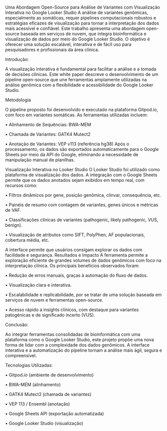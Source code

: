 Uma Abordagem Open-Source para Análise de Variantes com Visualização Interativa no Google Looker Studio
A análise de variantes genômicas, especialmente as somáticas, requer pipelines computacionais robustos e estratégias eficazes de visualização para tornar a interpretação dos dados mais acessível e confiável. Este trabalho apresenta uma abordagem open-source baseada em serviços de nuvem, que integra bioinformática e visualização de dados por meio do Google Looker Studio. O objetivo é oferecer uma solução escalável, interativa e de fácil uso para pesquisadores e profissionais da área clínica.

Introdução:

 A visualização interativa é fundamental para facilitar a análise e a tomada de decisões clínicas. Este white paper descreve o desenvolvimento de um pipeline open-source que une ferramentas amplamente utilizadas na análise genômica com a flexibilidade e acessibilidade do Google Looker Studio.

Metodologia

O pipeline proposto foi desenvolvido e executado na plataforma Gitpod.io, com foco em variantes somáticas. As ferramentas utilizadas incluem:

•	Alinhamento de Sequências: BWA-MEM

•	Chamada de Variantes: GATK4 Mutect2

•	Anotação de Variantes: VEP v113 (referência hg38)
Após o processamento, os dados são exportados automaticamente para o Google Sheets por meio da API do Google, eliminando a necessidade de manipulação manual de planilhas.

Visualização Interativa no Looker Studio
O Looker Studio foi utilizado como plataforma de visualização dos dados. A integração com o Google Sheets permite que os dados anotados sejam exibidos em tempo real, com recursos como:

•	Filtros dinâmicos por gene, posição genômica, clinvar, consequência, etc.

•	Painéis de resumo com contagem de variantes, genes únicos e métricas de VAF.

•	Classificações clínicas de variantes (pathogenic, likely pathogenic, VUS, benign).

•	Visualização de atributos como SIFT, PolyPhen, AF populacionais, cobertura média, etc.

A interface permite que usuários consigam explorar os dados com facilidade e segurança.
Resultados e Impacto
A ferramenta permite a exploração eficiente de grandes volumes de dados genômicos com foco na interpretação clínica. Os principais benefícios observados foram:

•	Redução de erros manuais, graças à automação do fluxo de dados.

•	Visualização clara e interativa.

•	Escalabilidade e replicabilidade, por se tratar de uma solução baseada em serviços de nuvem e ferramentas open-source.

•	Acesso rápido a insights clínicos, com destaque para variantes patogênicas e de significado incerto (VUS).

Conclusão:

Ao integrar ferramentas consolidadas de bioinformática com uma plataforma como o Google Looker Studio, este projeto propõe uma nova forma de lidar com a complexidade dos dados genômicos. A interface interativa e a automatização do pipeline tornam a análise mais ágil, segura e compreensível.

Tecnologias Utilizadas:

•	Gitpod.io (ambiente de desenvolvimento)

•	BWA-MEM (alinhamento)

•	GATK4 Mutect2 (chamada de variantes)

•	VEP 113 / Ensembl (anotação)

•	Google Sheets API (exportação automatizada)

•	Google Looker Studio (visualização)

